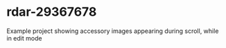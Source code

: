 # rdar-29367678
Example project showing accessory images appearing during scroll, while in edit mode
